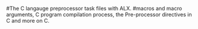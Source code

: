 #The C langauge preprocessor task files with ALX.
#macros and macro arguments, C program compilation process, the Pre-processor directives in C and more on C.
